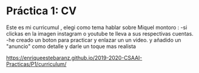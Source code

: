 # Práctica 1: CV

Este es mi curricumul , elegi como tema hablar sobre Miquel montoro :
-si clickas en la imagen instagram o youtube te lleva a sus respectivas cuentas.
-he creado un boton para practicar y enlazar un un video.
y añadido un "anuncio" como detalle y darle un toque mas realista

https://enriqueestebaranz.github.io/2019-2020-CSAAI-Practicas/P1/curriculum/
